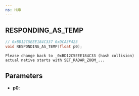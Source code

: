 ```yaml
---
ns: HUD
---
```

## RESPONDING_AS_TEMP

```c
// 0xBD12C5EEE184C337 0xDCA3F423
void RESPONDING_AS_TEMP(float p0);
```

```
Please change back to _0xBD12C5EEE184C33 (hash collision)  
actual native starts with SET_RADAR_ZOOM_...  
```

## Parameters
* **p0**: 

